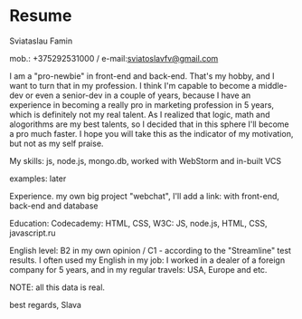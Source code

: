 # Resume

Sviataslau Famin

mob.: +375292531000 / e-mail:sviatoslavfv@gmail.com

I am a "pro-newbie" in front-end and back-end. That's my hobby, and I want to turn that in my profession. I think I'm capable to become a middle-dev or even a senior-dev in a couple of years, because I have an experience in becoming a really pro in marketing profession in 5 years, which is definitely not my real talent. As I realized that logic, math and alogorithms are my best talents, so I decided that in this sphere I'll become a pro much faster. I hope you will take this as the indicator of my motivation, but not as my self praise.

My skills: js, node.js, mongo.db, worked with WebStorm and in-built VCS

examples: later

Experience. my own big project "webchat", I'll add a link: with front-end, back-end and database

Education: Codecademy: HTML, CSS, W3C: JS, node.js, HTML, CSS, javascript.ru

English level: B2 in my own opinion / C1 - according to the "Streamline" test results. I often used my English in my job: I worked in a dealer of a foreign company for 5 years, and in my regular travels: USA, Europe and etc.

NOTE: all this data is real. 

best regards,
Slava